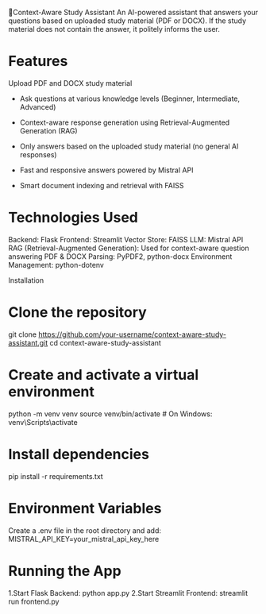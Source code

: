 📖Context-Aware Study Assistant
An AI-powered assistant that answers your questions based on uploaded study material (PDF or DOCX).
If the study material does not contain the answer, it politely informs the user.

# Features
Upload PDF and DOCX study material

- Ask questions at various knowledge levels (Beginner, Intermediate, Advanced)

- Context-aware response generation using Retrieval-Augmented Generation (RAG)

- Only answers based on the uploaded study material (no general AI responses)

- Fast and responsive answers powered by Mistral API

- Smart document indexing and retrieval with FAISS

# Technologies Used
Backend: Flask
Frontend: Streamlit
Vector Store: FAISS
LLM: Mistral API
RAG (Retrieval-Augmented Generation): Used for context-aware question answering
PDF & DOCX Parsing: PyPDF2, python-docx
Environment Management: python-dotenv

Installation
# Clone the repository
git clone https://github.com/your-username/context-aware-study-assistant.git
cd context-aware-study-assistant

# Create and activate a virtual environment
python -m venv venv
source venv/bin/activate   # On Windows: venv\Scripts\activate

# Install dependencies
pip install -r requirements.txt

# Environment Variables
Create a .env file in the root directory and add:
MISTRAL_API_KEY=your_mistral_api_key_here

# Running the App
1.Start Flask Backend:
python app.py
2.Start Streamlit Frontend:
streamlit run frontend.py